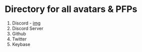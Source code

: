 # Directory for all avatars & PFPs

1. Discord - [img](!=https://github.com/st8tikratio/cardano_DRep/blob/main/src/img/Ratio13_Discord_Avatar_120H.jpg)
2. Discord Server
3. Github
4. Twitter
5. Keybase
